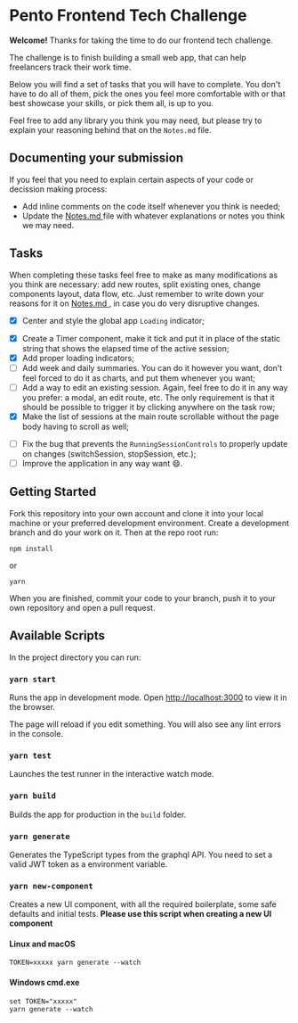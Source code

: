 # Pento Frontend Tech Challenge

**Welcome!**
Thanks for taking the time to do our frontend tech challenge.

The challenge is to finish building a small web app, that can help freelancers track their work time.

Below you will find a set of tasks that you will have to complete. You don't have to do all of them, pick the ones you feel more comfortable with or that best showcase your skills, or pick them all, is up to you.

Feel free to add any library you think you may need, but please try to explain your reasoning behind that on the `Notes.md` file.

## Documenting your submission

If you feel that you need to explain certain aspects of your code or decission making process:

- Add inline comments on the code itself whenever you think is needed;
- Update the [ Notes.md ](./Notes.md) file with whatever explanations or notes you think we may need.

## Tasks

When completing these tasks feel free to make as many modifications as you think are necessary: add new routes, split existing ones, change components layout, data flow, etc.
Just remember to write down your reasons for it on [ Notes.md ](./Notes.md), in case you do very disruptive changes.

- [x] Center and style the global app `Loading` indicator;
<!-- TODO: Create global state for app loading -->
- [x] Create a Timer component, make it tick and put it in place of the static string that shows the elapsed time of the active session;
- [x] Add proper loading indicators;
- [ ] Add week and daily summaries. You can do it however you want, don't feel forced to do it as charts, and put them whenever you want;
- [ ] Add a way to edit an existing session. Again, feel free to do it in any way you prefer: a modal, an edit route, etc. The only requirement is that it should be possible to trigger it by clicking anywhere on the task row;
- [x] Make the list of sessions at the main route scrollable without the page body having to scroll as well;
<!-- TODO: Fix Card padding that is making page still scroll -->
- [ ] Fix the bug that prevents the `RunningSessionControls` to properly update on changes (switchSession, stopSession, etc.);
- [ ] Improve the application in any way want 😄.

## Getting Started

Fork this repository into your own account and clone it into your local machine or your preferred development environment. Create a development branch and do your work on it.
Then at the repo root run:

```
npm install
```

or

```
yarn
```

When you are finished, commit your code to your branch, push it to your own repository and open a pull request.

## Available Scripts

In the project directory you can run:

### `yarn start`

Runs the app in development mode.
Open [http://localhost:3000](http://localhost:3000) to view it in the browser.

The page will reload if you edit something.
You will also see any lint errors in the console.

### `yarn test`

Launches the test runner in the interactive watch mode.

### `yarn build`

Builds the app for production in the `build` folder.

### `yarn generate`

Generates the TypeScript types from the graphql API. You need to set a valid JWT token as a environment variable.

### `yarn new-component`

Creates a new UI component, with all the required boilerplate, some safe defaults and initial tests.
**Please use this script when creating a new UI component**

#### Linux and macOS

```
TOKEN=xxxxx yarn generate --watch
```

#### Windows cmd.exe

```
set TOKEN="xxxxx"
yarn generate --watch
```
